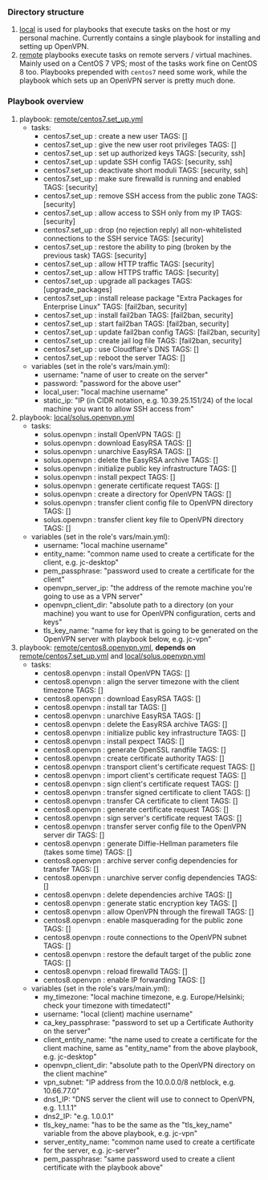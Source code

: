### Directory structure
1. [local](./local) is used for playbooks that execute tasks on the host or my personal machine. Currently contains a single playbook for installing and setting up OpenVPN.
2. [remote](./remote) playbooks execute tasks on remote servers / virtual machines. Mainly used on a CentOS 7 VPS; most of the tasks work fine on CentOS 8 too. Playbooks prepended with `centos7` need some work, while the playbook which sets up an OpenVPN server is pretty much done.

### Playbook overview
1. playbook: [remote/centos7.set_up.yml](./remote/centos7.set_up.yml)
    - tasks:
        - centos7.set_up : create a new user	TAGS: []
        - centos7.set_up : give the new user root privileges	TAGS: []
        - centos7.set_up : set up authorized keys	TAGS: [security, ssh]
        - centos7.set_up : update SSH config	TAGS: [security, ssh]
        - centos7.set_up : deactivate short moduli	TAGS: [security, ssh]
        - centos7.set_up : make sure firewalld is running and enabled	TAGS: [security]
        - centos7.set_up : remove SSH access from the public zone	TAGS: [security]
        - centos7.set_up : allow access to SSH only from my IP	TAGS: [security]
        - centos7.set_up : drop (no rejection reply) all non-whitelisted connections to the SSH service	TAGS: [security]
        - centos7.set_up : restore the ability to ping (broken by the previous task)	TAGS: [security]
        - centos7.set_up : allow HTTP traffic	TAGS: [security]
        - centos7.set_up : allow HTTPS traffic	TAGS: [security]
        - centos7.set_up : upgrade all packages	TAGS: [upgrade_packages]
        - centos7.set_up : install release package "Extra Packages for Enterprise Linux"	TAGS: [fail2ban, security]
        - centos7.set_up : install fail2ban	TAGS: [fail2ban, security]
        - centos7.set_up : start fail2ban	TAGS: [fail2ban, security]
        - centos7.set_up : update fail2ban config	TAGS: [fail2ban, security]
        - centos7.set_up : create jail log file	TAGS: [fail2ban, security]
        - centos7.set_up : use Cloudflare's DNS	TAGS: []
        - centos7.set_up : reboot the server	TAGS: []
    - variables (set in the role's vars/main.yml):
        - username: "name of user to create on the server"
        - password: "password for the above user"
        - local_user: "local machine username"
        - static_ip: "IP (in CIDR notation, e.g. 10.39.25.151/24) of the local machine you want to allow SSH access from"
2. playbook: [local/solus.openvpn.yml](./local/solus.openvpn.yml)
    - tasks:
        - solus.openvpn : install OpenVPN	TAGS: []
        - solus.openvpn : download EasyRSA	TAGS: []
        - solus.openvpn : unarchive EasyRSA	TAGS: []
        - solus.openvpn : delete the EasyRSA archive	TAGS: []
        - solus.openvpn : initialize public key infrastructure	TAGS: []
        - solus.openvpn : install pexpect	TAGS: []
        - solus.openvpn : generate certificate request	TAGS: []
        - solus.openvpn : create a directory for OpenVPN	TAGS: []
        - solus.openvpn : transfer client config file to OpenVPN directory	TAGS: []
        - solus.openvpn : transfer client key file to OpenVPN directory	TAGS: []
    - variables (set in the role's vars/main.yml):
        - username: "local machine username"
        - entity_name: "common name used to create a certificate for the client, e.g. jc-desktop"
        - pem_passphrase: "password used to create a certificate for the client"
        - openvpn_server_ip: "the address of the remote machine you're going to use as a VPN server"
        - openvpn_client_dir: "absolute path to a directory (on your machine) you want to use for OpenVPN configuration, certs and keys"
        - tls_key_name: "name for key that is going to be generated on the OpenVPN server with playbook below, e.g. jc-vpn"
3. playbook: [remote/centos8.openvpn.yml](./remote/centos8.openvpn.yml), **depends on** [remote/centos7.set_up.yml](./remote/centos7.set_up.yml) and [local/solus.openvpn.yml](./local/solus.openvpn.yml)
    - tasks:
        - centos8.openvpn : install OpenVPN	TAGS: []
        - centos8.openvpn : align the server timezone with the client timezone	TAGS: []
        - centos8.openvpn : download EasyRSA	TAGS: []
        - centos8.openvpn : install tar	TAGS: []
        - centos8.openvpn : unarchive EasyRSA	TAGS: []
        - centos8.openvpn : delete the EasyRSA archive	TAGS: []
        - centos8.openvpn : initialize public key infrastructure	TAGS: []
        - centos8.openvpn : install pexpect	TAGS: []
        - centos8.openvpn : generate OpenSSL randfile	TAGS: []
        - centos8.openvpn : create certificate authority	TAGS: []
        - centos8.openvpn : transport client's certificate request	TAGS: []
        - centos8.openvpn : import client's certificate request	TAGS: []
        - centos8.openvpn : sign client's certificate request	TAGS: []
        - centos8.openvpn : transfer signed certificate to client	TAGS: []
        - centos8.openvpn : transfer CA certificate to client	TAGS: []
        - centos8.openvpn : generate certificate request	TAGS: []
        - centos8.openvpn : sign server's certificate request	TAGS: []
        - centos8.openvpn : transfer server config file to the OpenVPN server dir	TAGS: []
        - centos8.openvpn : generate Diffie-Hellman parameters file (takes some time)	TAGS: []
        - centos8.openvpn : archive server config dependencies for transfer	TAGS: []
        - centos8.openvpn : unarchive server config dependencies	TAGS: []
        - centos8.openvpn : delete dependencies archive	TAGS: []
        - centos8.openvpn : generate static encryption key	TAGS: []
        - centos8.openvpn : allow OpenVPN through the firewall	TAGS: []
        - centos8.openvpn : enable masquerading for the public zone	TAGS: []
        - centos8.openvpn : route connections to the OpenVPN subnet	TAGS: []
        - centos8.openvpn : restore the default target of the public zone	TAGS: []
        - centos8.openvpn : reload firewalld	TAGS: []
        - centos8.openvpn : enable IP forwarding	TAGS: []
    - variables (set in the role's vars/main.yml):
        - my_timezone: "local machine timezone, e.g. Europe/Helsinki; check your timezone with timedatectl"
        - username: "local (client) machine username"
        - ca_key_passphrase: "password to set up a Certificate Authority on the server"
        - client_entity_name: "the name used to create a certificate for the client machine, same as "entity_name" from the above playbook, e.g. jc-desktop"
        - openvpn_client_dir: "absolute path to the OpenVPN directory on the client machine"
        - vpn_subnet: "IP address from the 10.0.0.0/8 netblock, e.g. 10.66.77.0"
        - dns1_IP: "DNS server the client will use to connect to OpenVPN, e.g. 1.1.1.1"
        - dns2_IP: "e.g. 1.0.0.1"
        - tls_key_name: "has to be the same as the "tls_key_name" variable  from the above playbook, e.g. jc-vpn"
        - server_entity_name: "common name used to create a certificate for the server, e.g. jc-server"
        - pem_passphrase: "same password used to create a client certificate with the playbook above"

